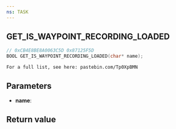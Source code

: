 ```yaml
---
ns: TASK
---
```

## GET_IS_WAYPOINT_RECORDING_LOADED

```c
// 0xCB4E8BE8A0063C5D 0x87125F5D
BOOL GET_IS_WAYPOINT_RECORDING_LOADED(char* name);
```

```
For a full list, see here: pastebin.com/Tp0XpBMN  
```

## Parameters
* **name**: 

## Return value
